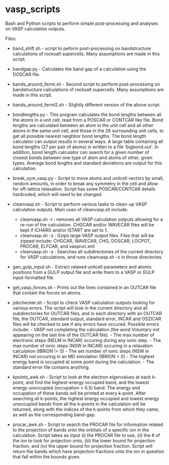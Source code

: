 vasp_scripts
============

Bash and Python scripts to perform simple post-processing and analyses on VASP calculation outputs.

Files:

- band_shift.sh - script to peform post-processing on bandstructure calculations of rocksalt supercells.
                Many assumptions are made in this script. 

- bandgap.py    - Calculates the band gap of a calculation using the DOSCAR file.

- bands_around_fermi.sh - Second script to perform post-processing on bandstructure calculations of
                        rocksalt supercells. Many assumptions are made in this script.

- bands_around_fermi2.sh - Slightly different version of the above script.

- bondlengths.py - This program calculates the bond lengths between all the atoms in a unit cell, 
                 read from a POSCAR or CONTCAR like file. Bond lengths are calculated between 
                 an atom in the unit cell and all other atoms in the same unit cell, and those in 
                 the 26 surrounding unit cells, to get all possible nearest neighbor bond lengths.
                 The bond length calculator can output results in several ways. A large table 
                 containing all bond lengths (27 per pair of atoms) is written to a file 
                 'bigbond.out'. In addition, bond length calculator can search for a given number 
                 of closest bonds between one type of atom and atoms of other, given types. Average 
                 bond lengths and standard deviations are output for this calculation.

- break_sym_vasp.py - Script to move atoms and unitcell vectors by small, random amounts, in order to
                    break any symmetry in the cell and allow for off-lattice relaxation. Script has
                    some POSCAR/CONTCAR details hardcoded, which will need to be changed.

- cleanvasp.sh  - Script to perform various tasks to clean-up VASP calculation outputs. Main uses of
                cleanvasp.sh include:
  - cleanvasp.sh -r : removes all VASP calculation outputs allowing for a re-run of
                                      the calculation. CHGCAR and/or WAVECAR files will be kept if
                                      ICHARG and/or ISTART are set to 1.
  - cleanvasp.sh -z : Gzips large VASP output files. Files that will be zipped
                                      include: CHGCAR, WAVECAR, CHG, DOSCAR, LOCPOT, PROCAR, ELFCAR,
                                               and vasprun.xml
  - cleanvasp.sh -s : Searches all subdirectories of the current directory for VASP
                                      calculations, and runs cleanvasp.sh -z in those directories.

- gen_gulp_input.sh - Extract relaxed unitcell parameters and atomic positions from a GULP output file
    and write them to a VASP or GULP input-formatted file.

- get_vasp_forces.sh - Prints out the lines contained in an OUTCAR file that contain the forces on atoms.

- jobchecker.sh - Script to check VASP calculation outputs looking for various errors.
                The script will look in the current directory and all subdirectories for OUTCAR files,
                and in each directory with an OUTCAR file, the OUTCAR, standard output, standard error,
                INCAR and OSZICAR files will be checked to see if any errors have occured. Possible
                errors include:
                  - VASP not completing the calculation (the word Voluntary not appearing on the last
                      line of the OUTCAR file).
                  - The max number of electronic steps (NELM in INCAR) occuring during any ionic step.
                  - The max number of ionic steps (NSW in INCAR) occuring in a relaxation calculation
                      (IBRION != 0)
                  - The set number of ionic steps (NSW in INCAR) not occuring in an MD simulation
                      (IBRION = 0)
                  - The highest energy band is occupied at some point during the calculation.
                  - The standard error file contains anything.

- kpoints_awk.sh - Script to look at the electron eigenvalues at eack k-point, and find the highest-energy
                 occupied band, and the lowest energy unoccupied (occupation < 0.5) band. The energy
                 and occupation of these bands will be printed at every k-point. After searching all 
                 k-points, the highest energy occupied and lowest energy unoccupied bands from all
                 the k-points in the calculation will be returned, along with the indices of the
                 k-points from which they came, as well as the corresponding band-gap.

- procar_awk.sh - Script to search the PROCAR file for information related to the projection of bands
                onto the orbitals of a specific ion in the calculation. Script takes as input 
                (i) the PROCAR file to use, (ii) the # of the ion to look for projection onto, 
                (iii) the lower bound for projection fraction, and (iv) the upper bound for
                projection fraction. Script will return the bands which have projection fractions
                onto the ion in question that fall within the bounds given.
                
